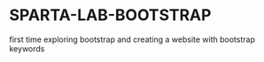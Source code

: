 # SPARTA-LAB-BOOTSTRAP
first time exploring bootstrap and creating a website with bootstrap keywords 
